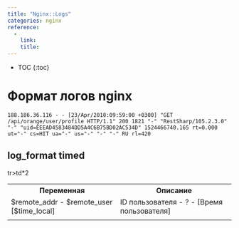 ```yaml
---
title: "Nginx::Logs"
categories: nginx
reference:
  -
    link:
    title:
---
```


* TOC 
{:toc}

# Формат логов nginx

<pre><code class="nginx">188.186.36.116 - - [23/Apr/2018:09:59:00 +0300] "GET /api/orange/user/profile HTTP/1.1" 200 1821 "-" "RestSharp/105.2.3.0" "-" "uid=EEEAD4583484DD5A4C6B75BD02AC534D" 1524466740.165 rt=0.000 ut="-" cs=HIT ua="-" us="-" "-" "-" RU rl=420
</code></pre>

## log_format timed
<table>
    <tr>
        <th>Переменная</th>
        <th>Описание</th>
    </tr>
    <tr>
        <td>$remote_addr - $remote_user [$time_local]</td>
        <td>ID пользователя - ? - [Время пользователя]</td>
    </tr>
    <tr>
        <td></td>
        <td></td>
    </tr>
    tr>td*2
</table>

